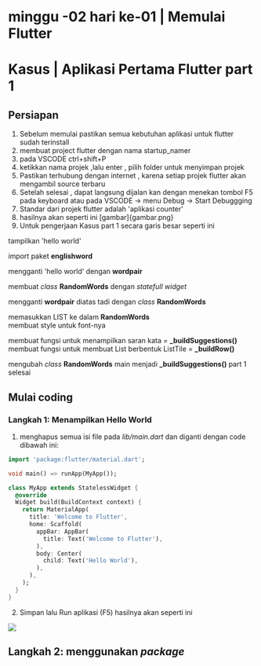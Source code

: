 # minggu -02 hari ke-01 | Memulai Flutter
# Kasus | Aplikasi Pertama Flutter part 1

## Persiapan
1. Sebelum memulai pastikan semua kebutuhan aplikasi untuk flutter sudah terinstall
2. membuat project flutter dengan nama startup_namer
3. pada VSCODE ctrl+shift+P 
4. ketikkan nama projek ,lalu enter , pilih folder untuk menyimpan projek
5. Pastikan terhubung dengan internet , karena setiap projek flutter akan mengambil source terbaru
6. Setelah selesai , dapat langsung dijalan kan dengan menekan tombol F5 pada keyboard atau pada VSCODE -> menu Debug -> Start Debuggging
7. Standar dari projek flutter adalah 'aplikasi counter'
8. hasilnya akan seperti ini [gambar]{gambar.png}
9. Untuk pengerjaan Kasus part 1 secara garis besar seperti ini

tampilkan 'hello world'

import paket **englishword**

mengganti 'hello world' dengan **wordpair**

membuat *class* **RandomWords** dengan *statefull widget*

mengganti **wordpair** diatas tadi dengan *class* **RandomWords**

memasukkan LIST ke dalam **RandomWords**  
membuat style untuk font-nya

membuat fungsi untuk menampilkan saran kata =  **_buildSuggestions()** 
membuat fungsi untuk membuat List berbentuk ListTile =  **_buildRow()**

mengubah *class* **RandomWords** main menjadi  **_buildSuggestions()**
part 1 selesai

## Mulai coding
### Langkah 1: Menampilkan Hello World
1. menghapus semua isi file pada *lib/main.dart* dan diganti dengan code dibawah ini:
```dart
import 'package:flutter/material.dart';

void main() => runApp(MyApp());

class MyApp extends StatelessWidget {
  @override
  Widget build(BuildContext context) {
    return MaterialApp(
      title: 'Welcome to Flutter',
      home: Scaffold(
        appBar: AppBar(
          title: Text('Welcome to Flutter'),
        ),
        body: Center(
          child: Text('Hello World'),
        ),
      ),
    );
  }
}
```

   2. Simpan lalu Run aplikasi (F5) hasilnya akan seperti ini

<img src='images/helloWorld.jpeg'>

## Langkah 2: menggunakan *package*



